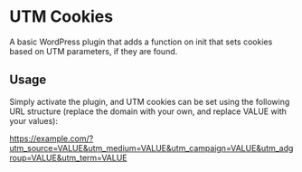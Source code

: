 # UTM Cookies #

A basic WordPress plugin that adds a function on init that sets cookies based on UTM parameters, if they are found.


## Usage ##

Simply activate the plugin, and UTM cookies can be set using the following URL structure (replace the domain with your own, and replace VALUE with your values):

https://example.com/?utm_source=VALUE&utm_medium=VALUE&utm_campaign=VALUE&utm_adgroup=VALUE&utm_term=VALUE